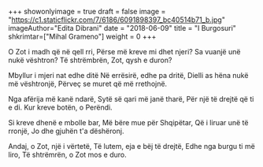 +++
showonlyimage = true
draft = false
image = "https://c1.staticflickr.com/7/6186/6091898397_bc40514b71_b.jpg"
imageAuthor="Edita Dibrani"
date = "2018-06-09"
title = "I Burgosuri"
shkrimtar=["Mihal Grameno"]
weight = 0
+++

O Zot i madh që në qell rri,
Përse më kreve mi dhet njeri?
Sa vuanjë unë nukë vështron?
Të shtrëmbrën, Zot, qysh e duron?

Mbyllur i mjeri nat edhe ditë
Në errësirë, edhe pa dritë, 
Dielli as hëna nukë më vështronjë,
Përveç se muret që më rrethojnë.

Nga afërija më kanë ndarë,
Sytë së qari më janë tharë,
Për një të drejtë që ti e di.
Kur kreve botën, o Perëndi.

Si kreve dhenë e mbolle bar,
Më bëre mue për Shqipëtar,
Që i liruar unë të rronjë,
Jo dhe gjuhën t'a dëshëronj.

Andaj, o Zot, një i vërtetë,
Të lutem, eja e bëj të drejtë,
Edhe nga burgu ti më liro,
Të shtrëmrën, o Zot mos e duro.